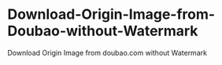 # Download-Origin-Image-from-Doubao-without-Watermark
Download Origin Image from doubao.com without Watermark
